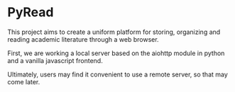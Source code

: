 # PyRead

This project aims to create a uniform platform for storing, organizing and reading academic literature through a web browser.

First, we are working a local server based on the aiohttp module in python and a vanilla javascript frontend.

Ultimately, users may find it convenient to use a remote server, so that may come later.

